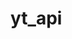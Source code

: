 # yt_api
<!-- 1. This application is used to extract data from YouTube API and store information related to channel, playlists, video, comments and their metrics.
2. This is hosted locally using Streamlit app.
3. Run Streamlit_mainpage.py first
4. YT_API extracts API information through REST API
5. Mongo_tasks stores that information in MongoDB
6. MySQL_tasks/Data_Transformation transfers the data from MongoDB to MySQL
7. SQL_Questions under pages folder is for displaying information to webpage -->
